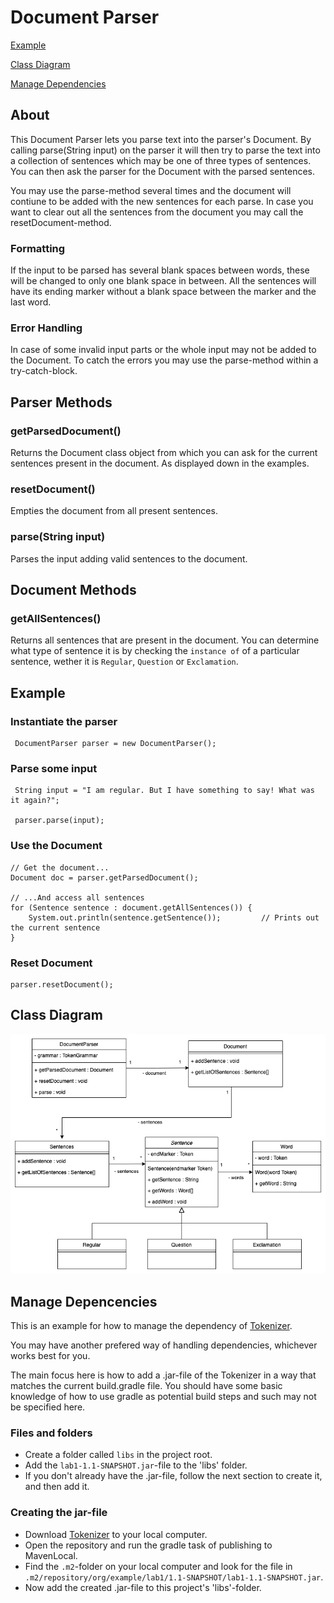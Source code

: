 # Document Parser
[Example](https://gitlab.lnu.se/1dv610/student/pr222ja/l2#example)

[Class Diagram](https://gitlab.lnu.se/1dv610/student/pr222ja/l2#class-diagram)

[Manage Dependencies](https://gitlab.lnu.se/1dv610/student/pr222ja/l2#manage-depencencies)

## About
This Document Parser lets you parse text into the parser's Document. By calling parse(String input) on the parser it will then try to parse the text into a collection of sentences which may be one of three types of sentences. You can then ask the parser for the Document with the parsed sentences. 

You may use the parse-method several times and the document will contiune to be added with the new sentences for each parse. In case you want to clear out all the sentences from the document you may call the resetDocument-method.

### Formatting
If the input to be parsed has several blank spaces between words, these will be changed to only one blank space in between. All the sentences will have its ending marker without a blank space between the marker and the last word. 

### Error Handling
In case of some invalid input parts or the whole input may not be added to the Document. To catch the errors you may use the parse-method within a try-catch-block.

## Parser Methods
### getParsedDocument()
Returns the Document class object from which you can ask for the current sentences present in the document. As displayed down in the examples.

### resetDocument()
Empties the document from all present sentences.

### parse(String input)
Parses the input adding valid sentences to the document.

## Document Methods
### getAllSentences()
Returns all sentences that are present in the document. You can determine what type of sentence it is by checking the `instance of` of a particular sentence, wether it is `Regular`, `Question` or `Exclamation`.

## Example
### Instantiate the parser
````
 DocumentParser parser = new DocumentParser(); 
````
### Parse some input
````
 String input = "I am regular. But I have something to say! What was it again?";
 
 parser.parse(input);
 ````
### Use the Document
````
// Get the document...
Document doc = parser.getParsedDocument();

// ...And access all sentences
for (Sentence sentence : document.getAllSentences()) {
    System.out.println(sentence.getSentence());         // Prints out the current sentence
}
````

### Reset Document
````
parser.resetDocument();
````

## Class Diagram
![parser-diagram](./images/parser-diagram.png)

## Manage Depencencies
This is an example for how to manage the dependency of [Tokenizer](https://gitlab.lnu.se/1dv610/student/pr222ja/l1). 

You may have another prefered way of handling dependencies, whichever works best for you.

The main focus here is how to add a .jar-file of the Tokenizer in a way that matches the current build.gradle file. You should have some basic knowledge of how to use gradle as potential build steps and such may not be specified here.

### Files and folders
- Create a folder called `libs` in the project root.
- Add the `lab1-1.1-SNAPSHOT.jar`-file to the 'libs' folder.
- If you don't already have the .jar-file, follow the next section to create it, and then add it.

### Creating the jar-file
- Download [Tokenizer](https://gitlab.lnu.se/1dv610/student/pr222ja/l1) to your local computer.
- Open the repository and run the gradle task of publishing to MavenLocal. 
- Find the `.m2`-folder on your local computer and look for the file in `.m2/repository/org/example/lab1/1.1-SNAPSHOT/lab1-1.1-SNAPSHOT.jar`. 
- Now add the created .jar-file to this project's 'libs'-folder.